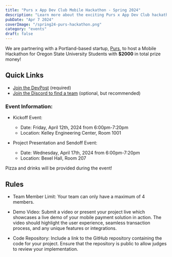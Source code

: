 ```yaml
---
title: "Purs x App Dev Club Mobile Hackathon - Spring 2024"
description: "Learn more about the exciting Purs x App Dev Club hackathon!"
pubDate: "Apr 7 2024"
coverImage: "/spring24-purs-hackathon.png"
category: "events"
draft: false
---
```


We are partnering with a Portland-based startup, [Purs](https://www.purs.digital/about), to host a Mobile Hackathon for Oregon State University Students with __$2000__ in total prize money!

## Quick Links

- [Join the DevPost](https://purs-appclub-hackathon.devpost.com/) (required)
- [Join the Discord to find a team](https://discord.gg/eae2rdQDPA) (optional, but recommended)

### Event Information:
- Kickoff Event:
    - Date: Friday, April 12th, 2024 from 6:00pm-7:20pm
    - Location: Kelley Engineering Center, Room 1001

- Project Presentation and Sendoff Event:
    - Date: Wednesday, April 17th, 2024 from 6:00pm-7:20pm
    - Location: Bexel Hall, Room 207 

Pizza and drinks will be provided during the event!

## Rules

- Team Member Limit: Your team can only have a maximum of 4 members.

- Demo Video: Submit a video or present your project live which showcases a live demo of your mobile payment solution in action. The video should highlight the user experience, seamless transaction process, and any unique features or integrations.

- Code Repository: Include a link to the GitHub repository containing the code for your project. Ensure that the repository is public to allow judges to review your implementation.


